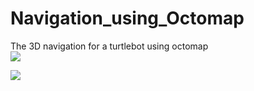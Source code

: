 # Navigation_using_Octomap
The 3D navigation for a turtlebot using octomap     
![](http://latex.codecogs.com/gif.latex?\\frac{1}{1+sin(x)})

![](http://latex.codecogs.com/gif.latex?\left\{\begin{matrix}&space;u=f_{x}\frac{X}{Z}&plus;c_{x}&space;\\&space;v=f_{y}\frac{Y}{Z}&plus;c_{y}&space;\end{matrix}\right.)
